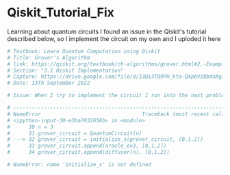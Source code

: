 # Qiskit_Tutorial_Fix
Learning about quantum circuits I found an issue in the Qiskit's tutorial described below, so I implement the circuit on my own and I uploded it here

```python
# Textbook: Learn Quantum Computation using Qiskit
# Title: Grover's Algorithm
# link: https://qiskit.org/textbook/ch-algorithms/grover.html#2.-Example:-2-Qubits-
# Section: "3.1 Qiskit Implementation"
# Capture: https://drive.google.com/file/d/13Di3TQ9PH_kta-Q4p6Vi8bdoXgIlNAMO/view?usp=sharing
# Date: 13Th September 2022

# Issue: When I try to implement the circuit I run into the next problem

# ---------------------------------------------------------------------------
# NameError                                 Traceback (most recent call last)
# <ipython-input-30-e3ba7032658b> in <module>
#      30 n = 3
#      31 grover_circuit = QuantumCircuit(n)
# ---> 32 grover_circuit = initialize_s(grover_circuit, [0,1,2])
#      33 grover_circuit.append(oracle_ex3, [0,1,2])
#      34 grover_circuit.append(diffuser(n), [0,1,2])

# NameError: name 'initialize_s' is not defined
```
